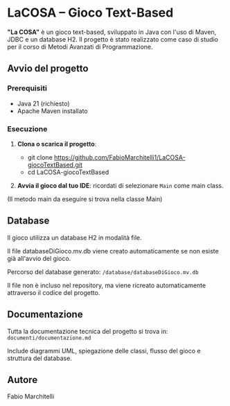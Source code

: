 
# LaCOSA – Gioco Text-Based

**"La COSA"** è un gioco text-based, sviluppato in Java con l'uso di Maven, JDBC e un database H2. 
Il progetto è stato realizzato come caso di studio per il corso di Metodi Avanzati di Programmazione.

##  Avvio del progetto

###  Prerequisiti
- Java 21 (richiesto)
- Apache Maven installato

###  Esecuzione

1. **Clona o scarica il progetto**:
   - git clone https://github.com/FabioMarchitelli1/LaCOSA-giocoTextBased.git
   - cd LaCOSA-giocoTextBased

3. **Avvia il gioco dal tuo IDE**: ricordati di selezionare `Main` come main class.

(Il metodo main da eseguire si trova nella classe Main)


##  Database

Il gioco utilizza un database H2 in modalità file.  

Il file databaseDiGioco.mv.db viene creato automaticamente se non esiste già all'avvio del gioco.

Percorso del database generato:
`/database/databaseDiGioco.mv.db`

Il file non è incluso nel repository, ma viene ricreato automaticamente attraverso il codice del progetto.


##  Documentazione

Tutta la documentazione tecnica del progetto si trova in:
`documenti/documentazione.md`

Include diagrammi UML, spiegazione delle classi, flusso del gioco e struttura del database.

## Autore

Fabio Marchitelli
